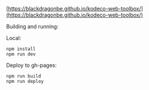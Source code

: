 [https://blackdragonbe.github.io/kodeco-web-toolbox/](https://blackdragonbe.github.io/kodeco-web-toolbox/)

Building and running:

Local:

```
npm install
npm run dev
```

Deploy to gh-pages:

```
npm run build
npm run deploy
```